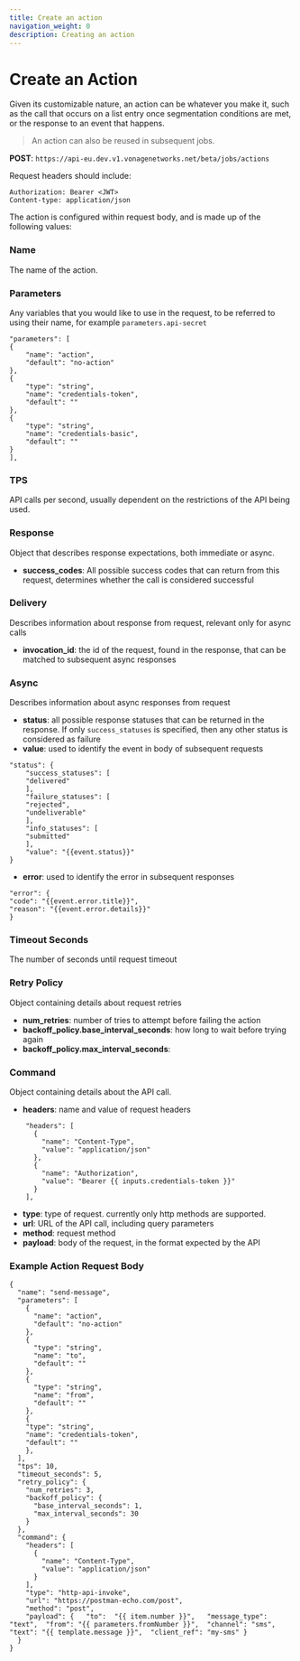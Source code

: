 ```yaml
---
title: Create an action
navigation_weight: 0
description: Creating an action
---
```


# Create an Action

Given its customizable nature, an action can be whatever you make it, such as the call that occurs on a list entry once segmentation conditions are met, or the response to an event that happens. 
>An action can also be reused in subsequent jobs.

**POST**: `https://api-eu.dev.v1.vonagenetworks.net/beta/jobs/actions`

Request headers should include: 

```
Authorization: Bearer <JWT>
Content-type: application/json
```

The action is configured within request body, and is made up of the following values:

### Name 

The name of the action. 

### Parameters 

Any variables that you would like to use in the request, to be referred to using their name, for example `parameters.api-secret` 

```
"parameters": [
{
    "name": "action",
    "default": "no-action"
},
{
    "type": "string",
    "name": "credentials-token",
    "default": ""
},
{
    "type": "string",
    "name": "credentials-basic",
    "default": ""
}
],
  ```

### TPS

API calls per second, usually dependent on the restrictions of the API being used. 

### Response 

Object that describes response expectations, both immediate or async. 

- **success_codes**: All possible success codes that can return from this request, determines whether the call is considered successful

### Delivery

Describes information about response from request, relevant only for async calls 

- **invocation_id**: the id of the request, found in the response, that can be matched to subsequent async responses

### Async 

Describes information about async responses from request 

- **status**: all possible response statuses that can be returned in the response. If only `success_statuses` is specified, then any other status is considered as failure
- **value**: used to identify the event in body of subsequent requests

```
"status": {
    "success_statuses": [
    "delivered"
    ],
    "failure_statuses": [
    "rejected",
    "undeliverable"
    ],
    "info_statuses": [
    "submitted"
    ],
    "value": "{{event.status}}"
}
```

- **error**: used to identify the error in subsequent responses 

```
"error": {
"code": "{{event.error.title}}",
"reason": "{{event.error.details}}"
}
```

### Timeout Seconds 
The number of seconds until request timeout 

### Retry Policy 

Object containing details about request retries 

- **num_retries**: number of tries to attempt before failing the action 
- **backoff_policy.base_interval_seconds**: how long to wait before trying again 
- **backoff_policy.max_interval_seconds**:

### Command 

Object containing details about the API call.  

- **headers**: name and value of request headers 

```
    "headers": [
      {
        "name": "Content-Type",
        "value": "application/json"
      },
      {
        "name": "Authorization",
        "value": "Bearer {{ inputs.credentials-token }}"
      }
    ],
```

- **type**: type of request. currently only http methods are supported. 
- **url**: URL of the API call, including query parameters 
- **method**: request method 
- **payload**: body of the request, in the format expected by the API 


### Example Action Request Body

```
{
  "name": "send-message",
  "parameters": [
    {
      "name": "action",
      "default": "no-action"
    },
    {
      "type": "string",
      "name": "to",
      "default": ""
    },
    {
      "type": "string",
      "name": "from",
      "default": ""
    },
    {
    "type": "string",
    "name": "credentials-token",
    "default": ""
    },
  ],
  "tps": 10,
  "timeout_seconds": 5,
  "retry_policy": {
    "num_retries": 3,
    "backoff_policy": {
      "base_interval_seconds": 1,
      "max_interval_seconds": 30
    }
  },
  "command": {
    "headers": [
      {
        "name": "Content-Type",
        "value": "application/json"
      }
    ],
    "type": "http-api-invoke",
    "url": "https://postman-echo.com/post",
    "method": "post",
    "payload": {   "to":  "{{ item.number }}",   "message_type": "text",  "from": "{{ parameters.fromNumber }}",  "channel": "sms",   "text": "{{ template.message }}",  "client_ref": "my-sms" }
  }
}
```